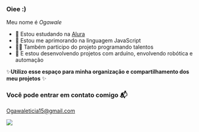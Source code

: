 ### Oiee :)

Meu nome é *Ogawale*

- 💜 Estou estudando na [Alura](http://www.alura.com.br) 
- 🎨 Estou me aprimorando na linguagem JavaScript 
- 👩‍💻 Também participo do projeto programando talentos
- 🤖 E estou desenvolvendo projetos com arduíno, envolvendo robótica e automação 

✨**Utilizo esse espaço para minha organização e compartilhamento dos meu projetos** ✨

### Você pode entrar em contato comigo 📬

[Ogawaleticia15@gmail.com](Ogawaleticia15@gmail.com)

![](https://media4.giphy.com/media/JIX9t2j0ZTN9S/giphy.webp?cid=790b7611va9lebc2uy0addxj3pgqddlscoyo7v4w2wxbgdzn&ep=v1_gifs_search&rid=giphy.webp&ct=g)
